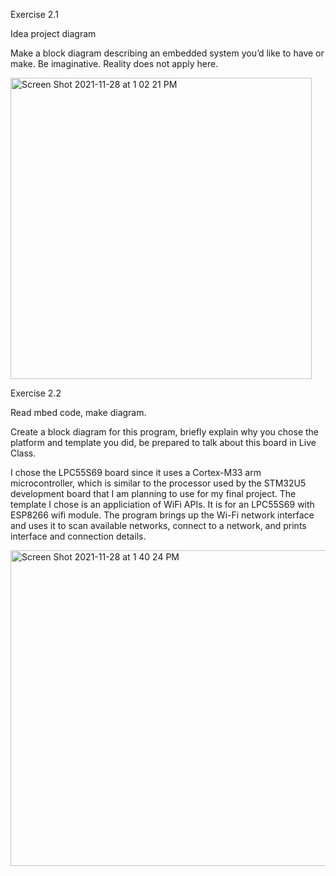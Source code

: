 
Exercise 2.1 

Idea project diagram 

Make a block diagram describing an embedded system you’d like to have or make. Be imaginative. Reality does not apply here. 

<img width="482" alt="Screen Shot 2021-11-28 at 1 02 21 PM" src="https://user-images.githubusercontent.com/34926684/143785859-64f59b9b-93ec-4ab5-ba0c-f2fa737e201a.png">




Exercise 2.2 

Read mbed code, make diagram.

Create a block diagram for this program, briefly explain why you chose the platform and template you did, be prepared to talk about this board in Live Class.


I chose the LPC55S69 board since it uses a Cortex-M33 arm microcontroller,  which is similar to the processor used by the STM32U5 development board that I am planning to use for my final project.  The template I chose is an appliciation of WiFi APIs.  It is for an LPC55S69 with ESP8266 wifi module.  The program brings up the Wi-Fi network interface and uses it to scan available networks, connect to a network, and prints interface and connection details.


<img width="505" alt="Screen Shot 2021-11-28 at 1 40 24 PM" src="https://user-images.githubusercontent.com/34926684/143787097-5182cdbe-ae4d-4155-873d-654b8f8c262a.png">
